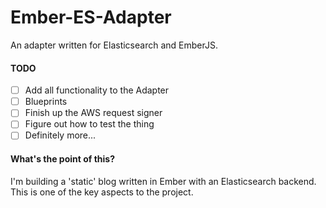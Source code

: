 # Ember-ES-Adapter
An adapter written for Elasticsearch and EmberJS.

#### TODO
 - [ ] Add all functionality to the Adapter
 - [ ] Blueprints
 - [ ] Finish up the AWS request signer
 - [ ] Figure out how to test the thing
 - [ ] Definitely more...

#### What's the point of this?
I'm building a 'static' blog written in Ember with an Elasticsearch backend.
This is one of the key aspects to the project.

